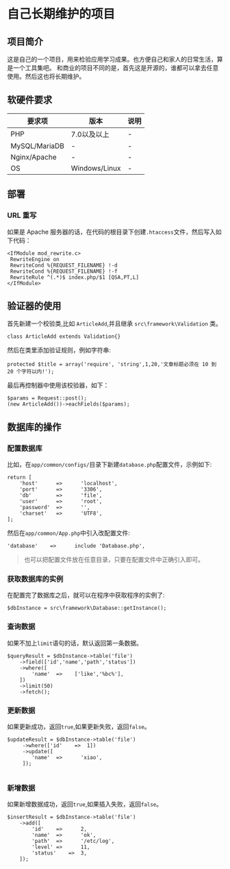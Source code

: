 # 自己长期维护的项目 #

## 项目简介 ##

这是自己的一个项目，用来检验应用学习成果。也方便自己和家人的日常生活，算是一个工具集吧。
和商业的项目不同的是，首先这是开源的，谁都可以拿去任意使用。然后这也将长期维护。

## 软硬件要求 ##

|要求项|版本|说明|
|---|---|---|
|PHP|7.0以及以上|-|
|MySQL/MariaDB|-|-|
|Nginx/Apache|-|-|
|OS|Windows/Linux|-|

## 部署 ##

### URL 重写 ###

如果是 Apache 服务器的话，在代码的根目录下创建`.htaccess`文件，然后写入如下代码：

```
<IfModule mod_rewrite.c>
 RewriteEngine on
 RewriteCond %{REQUEST_FILENAME} !-d
 RewriteCond %{REQUEST_FILENAME} !-f
 RewriteRule ^(.*)$ index.php/$1 [QSA,PT,L]
</IfModule>

```

## 验证器的使用 ##

首先新建一个校验类,比如 `ArticleAdd`,并且继承 `src\framework\Validation` 类。
    
    class ArticleAdd extends Validation{}
    
然后在类里添加验证规则，例如字符串:

    protected $title = array('require', 'string',1,20,'文章标题必须在 10 到 20 个字符以内!');
    
最后再控制器中使用该校验器，如下：

    $params = Request::post();
    (new ArticleAdd())->eachFields($params);
    
## 数据库的操作 ##

### 配置数据库 ###

比如，在`app/common/configs/`目录下新建`database.php`配置文件，示例如下:

```
return [
    'host'      =>      'localhost',
    'port'      =>      '3306',
    'db'        =>      'file',
    'user'      =>      'root',
    'password'  =>      '',
    'charset'   =>      'UTF8',
];

```

然后在`app/common/App.php`中引入改配置文件:

```
'database'    =>      include 'Database.php',
```

> 也可以把配置文件放在任意目录，只要在配置文件中正确引入即可。

### 获取数据库的实例 ###

在配置完了数据库之后，就可以在程序中获取程序的实例了:

```
$dbInstance = src\framework\Database::getInstance();
```

### 查询数据 ###

如果不加上`limit`语句的话，默认返回第一条数据。

```
$queryResult = $dbInstance->table('file')
    ->field(['id','name','path','status'])
    ->where([
        'name'  =>    ['like','%bc%'],
    ])
    ->limit(50)
    ->fetch();
```

### 更新数据 ###

如果更新成功，返回`true`,如果更新失败，返回`false`。

```
$updateResult = $dbInstance->table('file')
     ->where(['id'    =>  1])
     ->update([
        'name'  =>      'xiao',
     ]);
     
```

### 新增数据 ###

如果新增数据成功，返回`true`,如果插入失败，返回`false`。

```
$insertResult = $dbInstance->table('file')
    ->add([
        'id'    =>      2,
        'name'  =>      'ok',
        'path'  =>      '/etc/log',
        'level' =>      11,
        'status'    =>  3,
    ]);
```
